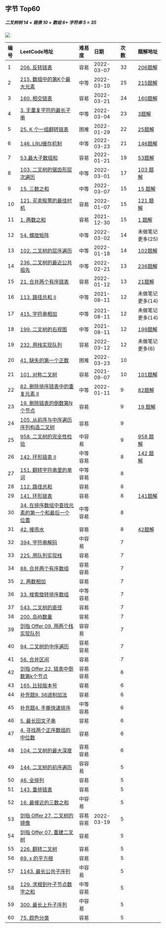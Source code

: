 ## 字节 Top60 

##### 二叉树树 14 + 链表 10 + 数组 6+ 字符串 5 = 35

![](https://tva1.sinaimg.cn/large/e6c9d24ely1h2p2vgb73sj213t0u076b.jpg)

| 编号 | LeetCode地址                                                 | 难易度   | 日期       | 次数 |      | 题解地址                                                     |
| :--- | :----------------------------------------------------------- | :------- | :--------- | :--- | :--- | :----------------------------------------------------------- |
| 1    | [206. 反转链表](https://leetcode-cn.com/problems/reverse-linked-list) | 容易     | 2022-03-07 | 32   |      | [206题解](https://github.com/Mingriweiji-github/LeetCode-Swift/blob/master/%E5%8F%8D%E8%BD%AC%E9%93%BE%E8%A1%A8.md) |
| 2    | [215. 数组中的第K个最大元素](https://leetcode-cn.com/problems/kth-largest-element-in-an-array) | 中等     | 2022-03-10 | 25   |      | [215题解](https://github.com/Mingriweiji-github/LeetCode-Swift/blob/master/%E6%95%B0%E7%BB%84%E4%B8%AD%E7%AC%AC%20K%20%E4%B8%AA%E6%9C%80%E5%A4%A7%E5%85%83%E7%B4%A0.md) |
| 3    | [160. 相交链表](https://leetcode-cn.com/problems/intersection-of-two-linked-lists) | 容易     | 2022-03-21 | 24   |      | [160题解](https://github.com/Mingriweiji-github/LeetCode-Swift/blob/master/%E6%95%B0%E7%BB%84%E4%B8%AD%E7%AC%AC%20K%20%E4%B8%AA%E6%9C%80%E5%A4%A7%E5%85%83%E7%B4%A0.md) |
| 4    | [3. 无重复字符的最长子串](https://leetcode-cn.com/problems/longest-substring-without-repeating-characters) | 中等     | 2022-03-04 | 23   |      | [3题解](https://github.com/Mingriweiji-github/LeetCode-Swift/blob/master/DP4-%E6%97%A0%E9%87%8D%E5%A4%8D%E5%AD%97%E7%AC%A6%E7%9A%84%E6%9C%80%E9%95%BF%E5%AD%90%E4%B8%B2.md) |
| 5    | [25. K 个一组翻转链表](https://leetcode-cn.com/problems/reverse-nodes-in-k-group) | 困难     | 2022-01-29 | 22   |      | [25题解](https://github.com/Mingriweiji-github/LeetCode-Swift/blob/master/K%20%E4%B8%AA%E4%B8%80%E7%BB%84%E7%BF%BB%E8%BD%AC%E9%93%BE%E8%A1%A8.md) |
| 6    | [146. LRU缓存机制](https://leetcode-cn.com/problems/lru-cache) | 中等     | 2022-03-23 | 21   |      | [146题解](https://github.com/Mingriweiji-github/LeetCode-Swift/blob/master/LRU%20%E7%BC%93%E5%AD%98%E6%9C%BA%E5%88%B6.md) |
| 7    | [53.最大子数组和](https://leetcode-cn.com/problems/maximum-subarray) | 容易     | 2022-01-21 | 19   |      | [53题解](https://github.com/Mingriweiji-github/LeetCode-Swift/blob/master/DP5-%E6%9C%80%E5%A4%A7%E5%AD%90%E6%95%B0%E7%BB%84%E5%92%8C.md) |
| 8    | [103. 二叉树的锯齿形层次遍历](https://leetcode-cn.com/problems/binary-tree-zigzag-level-order-traversal) | 中等     | 2022-03-01 | 17   |      | [103 题解](https://github.com/Mingriweiji-github/LeetCode-Swift/blob/master/%E4%BA%8C%E5%8F%89%E6%A0%91%E7%9A%84%E9%94%AF%E9%BD%BF%E5%BD%A2%E5%B1%82%E7%BA%A7%E9%81%8D%E5%8E%86.md) |
| 9    | [15. 三数之和](https://leetcode-cn.com/problems/3sum)        | 中等     | 2022-03-07 | 15   |      | [15 题解](https://github.com/Mingriweiji-github/LeetCode-Swift/blob/master/%E4%B8%89%E6%95%B0%E4%B9%8B%E5%92%8C.md) |
| 10   | [121. 买卖股票的最佳时机](https://leetcode-cn.com/problems/best-time-to-buy-and-sell-stock) | 容易     | 2022-01-07 | 15   |      | [121 题解](https://github.com/Mingriweiji-github/LeetCode-Swift/blob/master/%E4%B9%B0%E5%8D%96%E8%82%A1%E7%A5%A8%E7%9A%84%E6%9C%80%E4%BD%B3%E6%97%B6%E6%9C%BA.md) |
| 11   | [1. 两数之和](https://leetcode-cn.com/problems/two-sum)      | 容易     | 2021-12-30 | 15   |      | [1 题解](https://github.com/Mingriweiji-github/LeetCode-Swift/blob/master/%E4%B8%A4%E6%95%B0%E4%B9%8B%E5%92%8C.md) |
| 12   | [54. 螺旋矩阵](https://leetcode-cn.com/problems/spiral-matrix) | 中等     | 2022-03-02 | 14   |      | 未做笔记更多(25)                                             |
| 13   | [102. 二叉树的层序遍历](https://leetcode-cn.com/problems/binary-tree-level-order-traversal) | 中等     | 2022-01-18 | 14   |      | [102题解](https://github.com/Mingriweiji-github/LeetCode-Swift/blob/master/%E4%BA%8C%E5%8F%89%E6%A0%91%E7%9A%84%E5%B1%82%E5%BA%8F%E9%81%8D%E5%8E%86.md) |
| 14   | [236. 二叉树的最近公共祖先](https://leetcode-cn.com/problems/lowest-common-ancestor-of-a-binary-tree) | 中等     | 2022-02-21 | 13   |      | [236题解](https://github.com/Mingriweiji-github/LeetCode-Swift/blob/master/%E4%BA%8C%E5%8F%89%E6%A0%91%E7%9A%84%E6%9C%80%E8%BF%91%E5%85%AC%E5%85%B1%E7%A5%96%E5%85%88.md) |
| 15   | [21. 合并两个有序链表](https://leetcode-cn.com/problems/merge-two-sorted-lists) | 容易     | 2022-01-12 | 13   |      | [21题解](https://github.com/Mingriweiji-github/LeetCode-Swift/blob/master/%E5%90%88%E5%B9%B6%E4%B8%A4%E4%B8%AA%E6%9C%89%E5%BA%8F%E9%93%BE%E8%A1%A8.md) |
| 16   | [113. 路径总和 II](https://leetcode-cn.com/problems/path-sum-ii) | 中等     | 2021-08-11 | 12   |      | 未做笔记更多(14)                                             |
| 17   | [415. 字符串相加](https://leetcode.cn/problems/add-strings/) | 中等     | 2021-08-11 | 12   |      | 未做笔记更多(14)                                             |
| 18   | [199. 二叉树的右视图](https://leetcode.cn/problems/binary-tree-right-side-view/) | 中等     | 2021-08-11 | 12   |      | [199题解](https://github.com/Mingriweiji-github/LeetCode-Swift/blob/master/%E4%BA%8C%E5%8F%89%E6%A0%91%E7%9A%84%E5%8F%B3%E8%A7%86%E5%9B%BE.md) |
| 19   | [232. 用栈实现队列](https://leetcode-cn.com/problems/implement-queue-using-stacks) | 容易     | 2022-03-12 | 12   |      | 未做笔记更多(6)                                              |
| 20   | [41. 缺失的第一个正数](https://leetcode-cn.com/problems/first-missing-positive) | 困难     | 2022-03-23 | 10   |      |                                                              |
| 21   | [101. 对称二叉树](https://leetcode-cn.com/problems/symmetric-tree) | 容易     | 2021-09-07 | 10   |      | [101题解](https://github.com/Mingriweiji-github/LeetCode-Swift/blob/master/%E5%AF%B9%E7%A7%B0%E4%BA%8C%E5%8F%89%E6%A0%91.md) |
| 22   | [82. 删除排序链表中的重复元素 II](https://leetcode-cn.com/problems/remove-duplicates-from-sorted-list-ii) | 中等     | 2022-01-11 | 9    |      | [82题解](https://github.com/Mingriweiji-github/LeetCode-Swift/blob/master/%E5%88%A0%E9%99%A4%E6%8E%92%E5%BA%8F%E9%93%BE%E8%A1%A8%E4%B8%AD%E9%87%8D%E5%A4%8D%E5%85%83%E7%B4%A0II.md) |
| 23   | [19. 删除链表的倒数第N个节点](https://leetcode-cn.com/problems/remove-nth-node-from-end-of-list) | 容易     |            | 9    |      | [19 题解](https://github.com/Mingriweiji-github/LeetCode-Swift/blob/master/%E5%88%A0%E9%99%A4%E9%93%BE%E8%A1%A8%E7%9A%84%E5%80%92%E6%95%B0%E7%AC%AC%20N%20%E4%B8%AA%E8%8A%82%E7%82%B9.md) |
| 24   | [105. 从前序与中序遍历序列构造二叉树](https://leetcode-cn.com/problems/construct-binary-tree-from-preorder-and-inorder-traversal) | 容易     |            | 9    |      |                                                              |
| 25   | [958. 二叉树的完全性检验](https://leetcode-cn.com/problems/check-completeness-of-a-binary-tree) | 中容易   |            | 9    |      | [958 题解](https://github.com/Mingriweiji-github/LeetCode-Swift/blob/master/%E4%BA%8C%E5%8F%89%E6%A0%91%E7%9A%84%E5%AE%8C%E5%85%A8%E6%80%A7%E6%A3%80%E9%AA%8C.md) |
| 26   | [142. 环形链表 II](https://leetcode-cn.com/problems/linked-list-cycle-ii) | 中等容易 |            | 8    |      | [142 题解](https://github.com/Mingriweiji-github/LeetCode-Swift/blob/master/%E7%8E%AF%E5%BD%A2%E9%93%BE%E8%A1%A8II.md) |
| 27   | [151. 翻转字符串里的单词](https://leetcode-cn.com/problems/reverse-words-in-a-string) | 中等容易 |            | 8    |      |                                                              |
| 28   | [112. 路径总和](https://leetcode-cn.com/problems/path-sum)   | 容易     |            | 8    |      |                                                              |
| 29   | [141. 环形链表](https://leetcode-cn.com/problems/linked-list-cycle) | 容易     |            | 8    |      | [141题解](https://github.com/Mingriweiji-github/LeetCode-Swift/blob/master/%E7%8E%AF%E5%BD%A2%E9%93%BE%E8%A1%A8II.md) |
| 30   | [34. 在排序数组中查找元素的第一个和最后一个位置](https://leetcode-cn.com/problems/find-first-and-last-position-of-element-in-sorted-array) | 中等容易 |            | 8    |      |                                                              |
| 31   | [42. 接雨水](https://leetcode-cn.com/problems/trapping-rain-water) | 容易     |            | 8    |      | [42题解](https://github.com/Mingriweiji-github/LeetCode-Swift/blob/master/%E6%8E%A5%E9%9B%A8%E6%B0%B4.md) |
| 32   | [394. 字符串解码](https://leetcode-cn.com/problems/decode-string) | 中容易   |            | 7    |      |                                                              |
| 33   | [225. 用队列实现栈](https://leetcode-cn.com/problems/implement-stack-using-queues) | 容易     |            | 7    |      |                                                              |
| 34   | [88. 合并两个有序数组](https://leetcode-cn.com/problems/merge-sorted-array) | 容易容易 |            | 7    |      |                                                              |
| 35   | [2. 两数相加](https://leetcode-cn.com/problems/add-two-numbers) | 容易     |            | 7    |      |                                                              |
| 36   | [33. 搜索旋转排序数组](https://leetcode-cn.com/problems/search-in-rotated-sorted-array) | 中等容易 |            | 7    |      |                                                              |
| 37   | [543. 二叉树的直径](https://leetcode-cn.com/problems/diameter-of-binary-tree) | 容易     |            | 7    |      |                                                              |
| 38   | [200. 岛屿数量](https://leetcode-cn.com/problems/number-of-islands) | 容易     |            | 7    |      |                                                              |
| 39   | [剑指 Offer 09. 用两个栈实现队列](https://leetcode-cn.com/problems/yong-liang-ge-zhan-shi-xian-dui-lie-lcof) | 容容易   |            | 7    |      |                                                              |
| 40   | [94. 二叉树的中序遍历](https://leetcode-cn.com/problems/binary-tree-inorder-traversal) | 容易容易 |            | 7    |      |                                                              |
| 41   | [56. 合并区间](https://leetcode-cn.com/problems/merge-intervals) | 容易     |            | 7    |      |                                                              |
| 42   | [剑指 Offer 22. 链表中倒数第k个节点](https://leetcode-cn.com/problems/lian-biao-zhong-dao-shu-di-kge-jie-dian-lcof) | 容易容易 |            | 6    |      |                                                              |
| 43   | [165. 比较版本号](https://leetcode-cn.com/problems/compare-version-numbers) | 容易     |            | 6    |      |                                                              |
| 44   | [补充题9. 36进制加法](https://mp.weixin.qq.com/s/XcKQwnwCh5nZsz-DLHJwzQ) | 容易     |            | 6    |      |                                                              |
| 45   | [补充题4. 手撕快速排序](https://leetcode-cn.com/problems/sort-an-array) | 中等容易 |            | 6    |      |                                                              |
| 46   | [5. 最长回文子串](https://leetcode-cn.com/problems/longest-palindromic-substring) | 容易     |            | 6    |      |                                                              |
| 47   | [4. 寻找两个正序数组的中位数](https://leetcode-cn.com/problems/median-of-two-sorted-arrays) | 容易     |            | 6    |      |                                                              |
| 48   | [104. 二叉树的最大深度](https://leetcode-cn.com/problems/maximum-depth-of-binary-tree) | 容易容易 |            | 6    |      |                                                              |
| 49   | [144. 二叉树的前序遍历](https://leetcode-cn.com/problems/binary-tree-preorder-traversal) | 容容易   |            | 5    |      |                                                              |
| 50   | [46. 全排列](https://leetcode-cn.com/problems/permutations)  | 容易     |            | 5    |      |                                                              |
| 51   | [143. 重排链表](https://leetcode-cn.com/problems/reorder-list) | 容易     |            | 5    |      |                                                              |
| 52   | [16. 最接近的三数之和](https://leetcode-cn.com/problems/3sum-closest) | 中容易   |            | 5    |      |                                                              |
| 53   | [剑指 Offer 27. 二叉树的镜像](https://leetcode-cn.com/problems/er-cha-shu-de-jing-xiang-lcof) | 容易容易 | 2022-03-19 | 5    |      |                                                              |
| 54   | [剑指 Offer 07. 重建二叉树](https://leetcode-cn.com/problems/zhong-jian-er-cha-shu-lcof) | 容易     |            | 5    |      |                                                              |
| 55   | [226. 翻转二叉树](https://leetcode-cn.com/problems/invert-binary-tree) | 容易     |            | 5    |      |                                                              |
| 56   | [69. x 的平方根](https://leetcode-cn.com/problems/sqrtx)     | 容易     |            | 5    |      |                                                              |
| 57   | [1143. 最长公共子序列](https://leetcode-cn.com/problems/longest-common-subsequence) | 中容易   |            | 5    |      |                                                              |
| 58   | [129. 求根到叶子节点数字之和](https://leetcode-cn.com/problems/sum-root-to-leaf-numbers) | 中等容易 |            | 5    |      |                                                              |
| 59   | [300. 最长上升子序列](https://leetcode-cn.com/problems/longest-increasing-subsequence) | 中容易   |            | 5    |      |                                                              |
| 60   | [75. 颜色分类](https://leetcode-cn.com/problems/sort-colors) | 容易     |            | 5    |      |                                                              |

